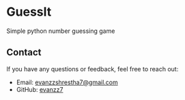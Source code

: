 # GuessIt
Simple python number guessing game


## Contact

If you have any questions or feedback, feel free to reach out:

- Email: evanzzshrestha7@gmail.com
- GitHub: [evanzz7](https://github.com/evanzz7)

